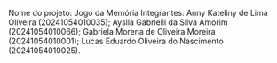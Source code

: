 Nome do projeto: Jogo da Memória 
Integrantes: 
Anny Kateliny de Lima Oliveira (20241054010035);
Ayslla Gabrielli da Silva Amorim (20241054010066);
Gabriela Morena de Oliveira Moreira (20241054010001);
Lucas Eduardo Oliveira do Nascimento (20241054010025).

